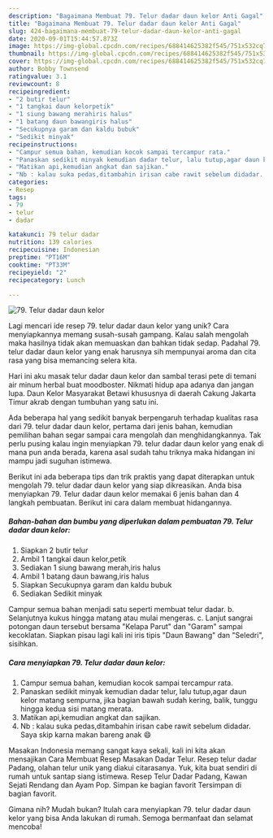 ```yaml
---
description: "Bagaimana Membuat 79. Telur dadar daun kelor Anti Gagal"
title: "Bagaimana Membuat 79. Telur dadar daun kelor Anti Gagal"
slug: 424-bagaimana-membuat-79-telur-dadar-daun-kelor-anti-gagal
date: 2020-09-01T15:44:57.873Z
image: https://img-global.cpcdn.com/recipes/688414625382f545/751x532cq70/79-telur-dadar-daun-kelor-foto-resep-utama.jpg
thumbnail: https://img-global.cpcdn.com/recipes/688414625382f545/751x532cq70/79-telur-dadar-daun-kelor-foto-resep-utama.jpg
cover: https://img-global.cpcdn.com/recipes/688414625382f545/751x532cq70/79-telur-dadar-daun-kelor-foto-resep-utama.jpg
author: Bobby Townsend
ratingvalue: 3.1
reviewcount: 8
recipeingredient:
- "2 butir telur"
- "1 tangkai daun kelorpetik"
- "1 siung bawang merahiris halus"
- "1 batang daun bawangiris halus"
- "Secukupnya garam dan kaldu bubuk"
- "Sedikit minyak"
recipeinstructions:
- "Campur semua bahan, kemudian kocok sampai tercampur rata."
- "Panaskan sedikit minyak kemudian dadar telur, lalu tutup,agar daun kelor matang sempurna, jika bagian bawah sudah kering, balik, tunggu hingga kedua sisi matang merata."
- "Matikan api,kemudian angkat dan sajikan."
- "Nb : kalau suka pedas,ditambahin irisan cabe rawit sebelum didadar. Saya skip karna makan bareng anak 😄"
categories:
- Resep
tags:
- 79
- telur
- dadar

katakunci: 79 telur dadar 
nutrition: 139 calories
recipecuisine: Indonesian
preptime: "PT16M"
cooktime: "PT33M"
recipeyield: "2"
recipecategory: Lunch

---
```



![79. Telur dadar daun kelor](https://img-global.cpcdn.com/recipes/688414625382f545/751x532cq70/79-telur-dadar-daun-kelor-foto-resep-utama.jpg)

Lagi mencari ide resep 79. telur dadar daun kelor yang unik? Cara menyiapkannya memang susah-susah gampang. Kalau salah mengolah maka hasilnya tidak akan memuaskan dan bahkan tidak sedap. Padahal 79. telur dadar daun kelor yang enak harusnya sih mempunyai aroma dan cita rasa yang bisa memancing selera kita.

Hari ini aku masak telur dadar daun kelor dan sambal terasi pete di temani air minum herbal buat moodboster. Nikmati hidup apa adanya dan jangan lupa. Daun Kelor Masyarakat Betawi khususnya di daerah Cakung Jakarta Timur akrab dengan tumbuhan yang satu ini.

Ada beberapa hal yang sedikit banyak berpengaruh terhadap kualitas rasa dari 79. telur dadar daun kelor, pertama dari jenis bahan, kemudian pemilihan bahan segar sampai cara mengolah dan menghidangkannya. Tak perlu pusing kalau ingin menyiapkan 79. telur dadar daun kelor yang enak di mana pun anda berada, karena asal sudah tahu triknya maka hidangan ini mampu jadi suguhan istimewa.


Berikut ini ada beberapa tips dan trik praktis yang dapat diterapkan untuk mengolah 79. telur dadar daun kelor yang siap dikreasikan. Anda bisa menyiapkan 79. Telur dadar daun kelor memakai 6 jenis bahan dan 4 langkah pembuatan. Berikut ini cara dalam membuat hidangannya.

<!--inarticleads1-->

##### Bahan-bahan dan bumbu yang diperlukan dalam pembuatan 79. Telur dadar daun kelor:

1. Siapkan 2 butir telur
1. Ambil 1 tangkai daun kelor,petik
1. Sediakan 1 siung bawang merah,iris halus
1. Ambil 1 batang daun bawang,iris halus
1. Siapkan Secukupnya garam dan kaldu bubuk
1. Sediakan Sedikit minyak


Campur semua bahan menjadi satu seperti membuat telur dadar. b. Selanjutnya kukus hingga matang atau mulai mengeras. c. Lanjut sangrai potongan daun tersebut bersama &#34;Kelapa Parut&#34; dan &#34;Garam&#34; sampai kecoklatan. Siapkan pisau lagi kali ini iris tipis &#34;Daun Bawang&#34; dan &#34;Seledri&#34;, sisihkan. 

<!--inarticleads2-->

##### Cara menyiapkan 79. Telur dadar daun kelor:

1. Campur semua bahan, kemudian kocok sampai tercampur rata.
1. Panaskan sedikit minyak kemudian dadar telur, lalu tutup,agar daun kelor matang sempurna, jika bagian bawah sudah kering, balik, tunggu hingga kedua sisi matang merata.
1. Matikan api,kemudian angkat dan sajikan.
1. Nb : kalau suka pedas,ditambahin irisan cabe rawit sebelum didadar. Saya skip karna makan bareng anak 😄


Masakan Indonesia memang sangat kaya sekali, kali ini kita akan mensajikan Cara Membuat Resep Masakan Dadar Telur. Resep telur dadar Padang, olahan telur unik yang diakui citarasanya. Yuk, kita buat sendiri di rumah untuk santap siang istimewa. Resep Telur Dadar Padang, Kawan Sejati Rendang dan Ayam Pop. Simpan ke bagian favorit Tersimpan di bagian favorit. 

Gimana nih? Mudah bukan? Itulah cara menyiapkan 79. telur dadar daun kelor yang bisa Anda lakukan di rumah. Semoga bermanfaat dan selamat mencoba!
